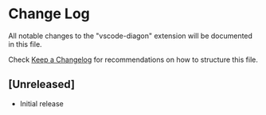 # Change Log

All notable changes to the "vscode-diagon" extension will be documented in this file.

Check [Keep a Changelog](http://keepachangelog.com/) for recommendations on how to structure this file.

## [Unreleased]

- Initial release